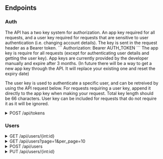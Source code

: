 <h2>Endpoints</h2>

<h3>Auth</h3>
The API has a two key system for authorization. An app key required for all requests, and a user key required for requests that are sensitive to user authentication (i.e. changing account details).  
The key is sent in the request header as a Bearer token.
```
Authorization: Bearer AUTH_TOKEN
```
The app key is require for all requests (except for authenticating user details and getting the user key). 
App keys are currently provided by the developer manually and expire after 3 months. 
(In future there will be a way to get a new app key through the API. It will replace your existing one and 
reset the expiry date)

The user key is used to authenticate a specific user, and can be retreived by using the API request below. 
For requests requiring a user key, append it directly to the app key when making your request. Total key length 
should be 66 characters. User key can be included for requests that do not require it as it will be ignored.

<details>
<summary>
POST /api/tokens
</summary>
Requests an auth token for a user, provided a valid username and password. Returns 401 error if unauthorized
<pre>{
    "username": "admin",
    "password": "mypassword"
}</pre>
Response:
<pre>{
    "token": "a3b67df3547a49e6cd338a05c442d666"
}</pre>
Error:
<pre>{
    "error": "Unauthorized"
}</pre>
</details>

<h3>Users</h3>
<details>
    <summary>GET /api/users/{int:id}</summary>
    Gets the user data of a user specified by their user id
    <br>
    Example response: 
    <pre>
{
    "id": 1,
    "username": "Admin",
    "email": "admin@email.com", # only returned if the user requested their own data
    "player": 1,                # can be null
    "discord": 34234523452345,  # can be null
    "permissions": [
        "admin"
    ],
    "matches_streamed": 0,
    "matches_reviewed": 0,
    "_links": {
        "self": "/api/users/1",
        "player": "/api/players/1",         # can be null
        "discord": "/api/users/1/discord",  # can be null
        "permissions": "/api/users/1/permissions",
        "matches_streamed": "/api/users/1/matches_streamed",
        "matches_reviewed": "/api/users/1/matches_reviewed",
    }
}</pre>
    User not found:
<pre>
{
  "error": "Not Found"
}</pre>
</details>
<details>
    <summary>GET /api/users?page=1&per_page=10</summary>
    Gets list of all users. <code>page</code> and <code>per_page</code> are optional with defaults 1 and 10. Max per page is 100
    <pre>
{
    "items": [
        { ... user resource ... },
        { ... user resource ... },
        ...
    ],
    "_meta": {
        "page": 1,
        "per_page": 10,
        "total_pages": 20,
        "total_items": 195
    },
    "_links:" {
        "self": ".../api/users?page=1",
        "next": ".../api/users?page=2",
        "prev": null
    }
}</pre>
</details>
<details>
<summary>POST /api/users</summary>
Creates a new user and returns the user in the same form as <code>GET /api/users/{int:id}</code>; or returns an error. All fields listed below are mandatory
<pre>
{
    "username": string, must be unique,
    "email": string, must be unique,
    "password: string
}</pre>
Error example:
<pre>{
    "error": "Bad Request",
    "message": "must include username, email and password fields"
}</pre>
</details>
<details>
<summary>PUT /api/users/{int:id}</summary>
<b>Requires user auth token</b> - users are only authorized to change their own details<br>
Modifies a user. Same format as creating a user, except fields are optional and password is excluded. # document how to change password.<br>
Error also in same format as creating a user<br>
</details>
